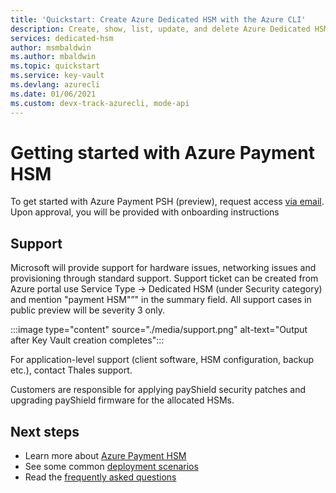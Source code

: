 ```yaml
---
title: 'Quickstart: Create Azure Dedicated HSM with the Azure CLI'
description: Create, show, list, update, and delete Azure Dedicated HSMs by using the Azure CLI.
services: dedicated-hsm
author: msmbaldwin
ms.author: mbaldwin
ms.topic: quickstart
ms.service: key-vault
ms.devlang: azurecli
ms.date: 01/06/2021
ms.custom: devx-track-azurecli, mode-api
---
```


# Getting started with Azure Payment HSM

To get started with Azure Payment PSH (preview), request access [via email](mailto:paymentHSMRequest@microsoft.com). Upon approval, you will be provided with onboarding instructions 

## Support

Microsoft will provide support for hardware issues, networking issues and provisioning through standard support. Support ticket can be created from Azure portal use Service Type -> Dedicated HSM (under Security category) and mention "payment HSM"”" in the summary field.  All support cases in public preview will be severity 3 only.

:::image type="content" source="./media/support.png" alt-text="Output after Key Vault creation completes":::
 
For application-level support (client software, HSM configuration, backup etc.), contact Thales support.

Customers are responsible for applying payShield security patches and upgrading payShield firmware for the allocated HSMs.

## Next steps

- Learn more about [Azure Payment HSM](overview.md)
- See some common [deployment scenarios](deployment-scenarios.md)
- Read the [frequently asked questions](faq.yml)


